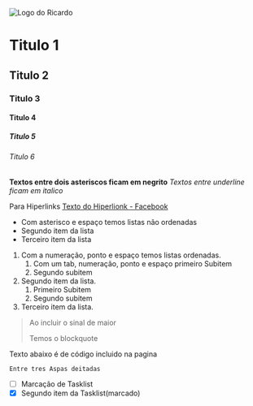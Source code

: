 ![Logo do Ricardo](https://lh3.googleusercontent.com/R-3fybb9EPqDBumrRLMemus7kLi02XF5kI3z__Y2g963gUjcW0sIVkxI1cQMSFt279dSOBOY4uuzN2lax5ewNF8uFc07Edqd_7_XlKdfy3hErS9LQ8BNZ-lxNwlORWWmrbRuDjBDsUHHhFAP9f4eXpxyEBSwBQ28ucroLdfhLyaGeJ3sEmzQr6_WbwXcJPZk7jCXmNp6M3-ARuFBiZqSFrixZvcFbNRoeVL3B6gA3MoApw5PszRDu_d-dx0mMWu-Qtpab2juX92T6ekhJzKgRI0iJnVpwl6saA9L5ndDvrFEo7CfPigcIkNaPqTOhT6ckbc_hKQ73t1j1RP2GG61q2qHGRzzKGqGI31a1Ycg6P9SKBEWMLMg0oCdxM1bOAn-a_hDh07FWD_MGV7Xdxhuf2AoghcnM9UEiAo9BwTLU1o3qnYlKyc7tHzSJ-1SrC_4owoikpQJ6x1qscXuY2TvxUdlyXN6PCSyykSenBycM5UnW-lQQvPaWPPCzo4lLgO8Zf1o6AFJ14CRN_Oxt64cM0ORdlDy7BthiX6gegC8fFS_IVsRVbqDzyzvQbsXQPYRK_BMb1Zfcrro32piJmlq54uYyLrM_zlmfqXW0FLt88Tfvleyp02EFYfc3zQaVwUIunwG5tNk-ltlz2gvJPmzijTXXzWRHrZSV6-VDAkb4ppqVQyZGmGXHXUv9EZUp_CHaluLdM6eP7sO6zG_29jNY3aII6ppPV-EBNPSx6IJqQ7j-zWtw57nAmgnUlvgRAszp1J0Ef-c9ok_LlNAQzY0UX_8puvxrlfiPQ=w847-h635-no?authuser=0)

# Titulo 1
## Titulo 2
### Titulo 3
#### Titulo 4
##### Titulo 5
###### Titulo 6
**Textos entre dois asteriscos ficam em negrito**
_Textos entre underline ficam em italico_


Para Hiperlinks
[Texto do Hiperlionk - Facebook](https://www.facebook.com/ricardo.valin/)

* Com asterisco e espaço temos listas não ordenadas
* Segundo item da lista
* Terceiro item da lista

1. Com a numeração, ponto e espaço temos listas ordenadas.
    1. Com um tab, numeração, ponto e espaço primeiro Subitem
    2. Segundo subitem
2. Segundo item da lista.
    1. Primeiro Subitem
    2. Segundo subitem
3. Terceiro item da lista.

>Ao incluir o sinal de maior
>
>Temos o blockquote

Texto abaixo é de código incluido na pagina
```
Entre tres Aspas deitadas
```
- [ ] Marcação de Tasklist
- [x] Segundo item da Tasklist(marcado)